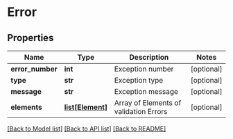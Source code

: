 # Error

## Properties
Name | Type | Description | Notes
------------ | ------------- | ------------- | -------------
**error_number** | **int** | Exception number | [optional] 
**type** | **str** | Exception type | [optional] 
**message** | **str** | Exception message | [optional] 
**elements** | [**list[Element]**](Element.md) | Array of Elements of validation Errors | [optional] 

[[Back to Model list]](../README.md#documentation-for-models) [[Back to API list]](../README.md#documentation-for-api-endpoints) [[Back to README]](../README.md)


